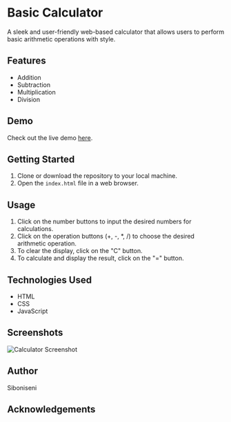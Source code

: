 # Basic Calculator

A sleek and user-friendly web-based calculator that allows users to perform basic arithmetic operations with style.

## Features

- Addition
- Subtraction
- Multiplication
- Division

## Demo

Check out the live demo [here](https://siboniseni.github.io/basicCalculator/).

## Getting Started

1. Clone or download the repository to your local machine.
2. Open the `index.html` file in a web browser.

## Usage

1. Click on the number buttons to input the desired numbers for calculations.
2. Click on the operation buttons (+, -, *, /) to choose the desired arithmetic operation.
3. To clear the display, click on the "C" button.
4. To calculate and display the result, click on the "=" button.

## Technologies Used

- HTML
- CSS
- JavaScript

## Screenshots

![Calculator Screenshot](screenshot.png)

## Author

Siboniseni


## Acknowledgements

